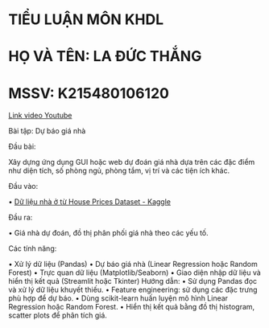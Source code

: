 # TIỂU LUẬN MÔN KHDL
# HỌ VÀ TÊN: LA ĐỨC THẮNG
# MSSV: K215480106120

[Link video Youtube](https://www.youtube.com/watch?v=n6NADsTUHdM)

Bài tập: Dự báo giá nhà

Đầu bài:

Xây dựng ứng dụng GUI hoặc web dự đoán giá nhà dựa trên các đặc điểm như diện tích, số phòng ngủ, phòng tắm, vị trí và các tiện ích khác.

Đầu vào:

•	[Dữ liệu nhà ở từ House Prices Dataset - Kaggle](https://www.kaggle.com/c/house-prices-advanced-regression-techniques)

Đầu ra:

•	Giá nhà dự đoán, đồ thị phân phối giá nhà theo các yếu tố.

Các tính năng:

•	Xử lý dữ liệu (Pandas)
•	Dự báo giá nhà (Linear Regression hoặc Random Forest)
•	Trực quan dữ liệu (Matplotlib/Seaborn)
•	Giao diện nhập dữ liệu và hiển thị kết quả (Streamlit hoặc Tkinter)
Hướng dẫn:
•	Sử dụng Pandas đọc và xử lý dữ liệu khuyết thiếu.
•	Feature engineering: sử dụng các đặc trưng phù hợp để dự báo.
•	Dùng scikit-learn huấn luyện mô hình Linear Regression hoặc Random Forest.
•	Hiển thị kết quả bằng đồ thị histogram, scatter plots để phân tích giá.
